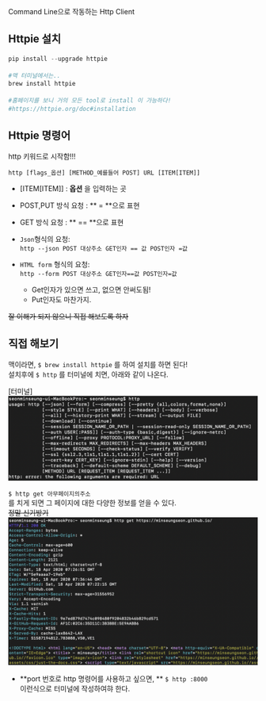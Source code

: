 Command Line으로 작동하는 Http Client  

## Httpie 설치  
```python 
pip install --upgrade httpie  

#맥 터미널에서는..
brew install httpie 

#홈페이지를 보니 거의 모든 tool로 install 이 가능하다!
#https://httpie.org/doc#installation

``` 

## Httpie 명령어  
http 키워드로 시작함!!!  
  
`http [flags_옵션] [METHOD_예를들어 POST] URL [ITEM[ITEM]] `  
  
* [ITEM[ITEM]] : **옵션** 을 입력하는 곳  
* POST,PUT 방식 요청 : ** = **으로 표현  
* GET 방식 요청 : ** == **으로 표현  
  
* `Json`형식의 요청:  
`http --json POST 대상주소 GET인자 == 값 POST인자 =값`  
  
* `HTML form` 형식의 요청:  
`http --form POST 대상주소 GET인자==값 POST인자=값`  
  
  * Get인자가 있으면 쓰고, 없으면 안써도됨!  
  * Put인자도 마찬가지.  
  
  
~~잘 이해가 되지 않으니 직접 해보도록 하자~~ 
  
## 직접 해보기  
맥이라면, `$ brew install httpie` 를 하여 설치를 하면 된다!  
설치후에 `$ http` 를 터미널에 치면, 아래와 같이 나온다.  

[터미널]<img src=./http.png>
  
`$ http get 아무페이지의주소`  
를 치게 되면 그 페이지에 대한 다양한 정보를 얻을 수 있다.  
~~정말 신기방기~~  
<img src=./http02.png>  
  
  
* **port 번호로 http 명령어를 사용하고 싶으면,  **
`$ http :8000`  
이런식으로 터미널에 작성하여햐 한다.  
